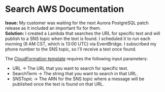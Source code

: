 # Search AWS Documentation
**Issue:** My customer was waiting for the next Aurora PostgreSQL patch release as it included an important fix for them.  
**Solution:** I created a Lambda that searches the URL for specific text and will publish to a SNS topic when the text is found. I scheduled it to run each morning (8 AM CST, which is 13:00 UTC) via EventBridge. I subscribed my phone number to the SNS topic, so I'll receive a text once found.

The [CloudFormation template](https://github.com/kyle-damas/aws/blob/main/search-aws-documentation/search-aws-documentation.yaml) requires the following input parameters:  
- URL -> The URL that you want to search for specific text.
- SearchTerm -> The string that you want to search in that URL.
- SNSTopic -> The ARN for the SNS topic where a message will be published once the text is found on that URL.
